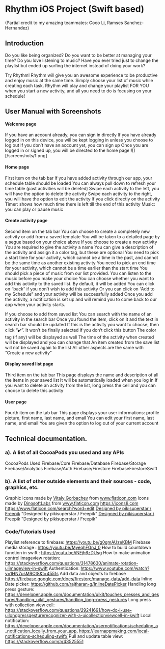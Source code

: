 # Rhythm iOS Project (Swift based)
(Partial credit to my amazing teammates:  Coco Li, Ramses Sanchez-Hernandez)
## Introduction
Do you like being organized? Do you want to be better at managing your time? Do you love listening to music? Have you ever tried just to change the playlist but ended up surfing the internet instead of doing your work?

Try Rhythm! Rhythm will give you an awesome experience to be productive and enjoy music at the same time. Simply choose your list of music while creating each task. Rhythm will play and change your playlist FOR YOU when you start a new activity, and all you need to do is focusing on your schedule!

## User Manual with Screenshots
#### Welcome page
If you have an account already, you can sign in directly
If you have already logged in on this device, you will be kept logging in unless you choose to log out
If you don’t have an account yet, you can sign up
Once you are logged in or signed up, you will be directed to the home page
![][/screenshots/1.png]
#### Home page
First item on the tab bar
If you have added activity through our app, your schedule table should be loaded
You can always pull down to refresh your time table (past activities will be deleted)
Swipe each activity to the left, you will have the option to delete the activity
Swipe each activity to the right, you will have the option to edit the activity
If you click directly on the activity
Timer: shows how much time there is left till the end of this activity
Music: you can play or pause music

#### Create activity page
Second item on the tab bar
You can choose to create a completely new activity or add from a saved template
You will be taken to a detailed page by a segue based on your choice above
If you choose to create a new activity
You are required to give the activity a name
You can give a description of the activity and assign it a color tag, but these are optional
You need to pick a start time for your activity, which cannot be a time in the past, and cannot be the same time as another existing activity
You need to pick an end time for your activity, which cannot be a time earlier than the start time
You should pick a piece of music from our list provided. You can listen to the music before you make your choice
You can choose whether you want to add this activity to the saved list. By default, it will be added
You can click on “back” if you don’t wish to add this activity
Or you can click on “Add to my Schedule” and your activity will be successfully added
Once you add the activity, a notification is set up and will remind you to come back to our app when your activity starts.


If you choose to add from saved list
You can search with the name of an activity in the search bar
Once you found the item, click on it and the text in search bar should be updated
If this is the activity you want to choose, then click “✔️”. It won’t be finally selected if you don’t click this button
The color tag (if any) will be displayed as well
The time of the activity when created will be displayed and you can change that
An item created from the save list will not be saved again to the list
All other aspects are the same with “Create a new activity”

#### Display saved list page
Third item on the tab bar
This page displays the name and description of all the items in your saved list
It will be automatically loaded when you log in
If you want to delete an activity from the list, long press the cell and you can choose to delete this activity

#### User page
Fourth item on the tab bar
This page displays your user informations: profile picture, first name, last name, and email
You can edit your first name, last name, and email
You are given the option to log out of your current account





## Technical documentation.
   ### a). A list of all CocoaPods you used and any APIs
CocoaPods Used
Firebase/Core
Firebase/Database
Firebase/Storage
Firebase/Analytics
Firebase/Auth
Firebase/Firestore
FirebaseFirestoreSwift
   ### b). A list of other outside elements and their sources - code, graphics, etc.
Graphic
Icons made by <a href="https://www.flaticon.com/authors/vitaly-gorbachev" title="Vitaly Gorbachev">Vitaly Gorbachev</a> from <a href="https://www.flaticon.com/" title="Flaticon"> www.flaticon.com</a>
Icons made by <a href="https://www.flaticon.com/authors/dinosoftlabs" title="DinosoftLabs">DinosoftLabs</a> from <a href="https://www.flaticon.com/" title="Flaticon"> www.flaticon.com</a>
https://icons8.com
https://www.flaticon.com/search?word=edit
<a href="http://www.freepik.com">Designed by pikisuperstar / Freepik</a> "Designed by pikisuperstar / Freepik"
<a href="http://www.freepik.com">Designed by pikisuperstar / Freepik</a>
"Designed by pikisuperstar / Freepik"

   ### Code/Tutorials Used
Playlist reference to firebase: https://youtu.be/g0gmAUzeKBM
Firebase media storage : https://youtu.be/MyeqhFGnJ_0
How to build countdown function in swift : https://youtu.be/iNEjh6zDUsg
How to make animation control imageview rotation: https://stackoverflow.com/questions/31478630/animate-rotation-uiimageview-in-swift
Authentication: https://www.youtube.com/watch?v=1HN7usMROt8&t=4551s
Add data and objects to firebase https://firebase.google.com/docs/firestore/manage-data/add-data
Inline Date picker: https://github.com/rajtharan-g/InlineDatePicker
Handling long press gesture: https://developer.apple.com/documentation/uikit/touches_presses_and_gestures/handling_uikit_gestures/handling_long-press_gestures
Long press with collection view cell: https://stackoverflow.com/questions/29241691/how-do-i-use-uilongpressgesturerecognizer-with-a-uicollectionviewcell-in-swift
Local notification: https://developer.apple.com/documentation/usernotifications/scheduling_a_notification_locally_from_your_app, https://learnappmaking.com/local-notifications-scheduling-swift/
Pull and update table view: https://stackoverflow.com/a/43525551

